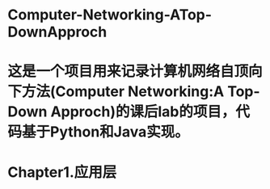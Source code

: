# Computer-Networking-ATop-DownApproch
# 这是一个项目用来记录计算机网络自顶向下方法(Computer Networking:A Top-Down Approch)的课后lab的项目，代码基于Python和Java实现。

# Chapter1.应用层
